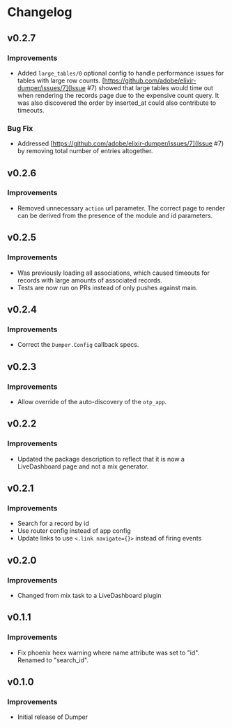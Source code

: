 # Changelog

## v0.2.7

### Improvements

* Added `large_tables/0` optional config to handle performance issues for tables with large row counts.  [https://github.com/adobe/elixir-dumper/issues/7](Issue #7) showed that large tables would time out when rendering the records page due to the expensive count query.  It was also discovered the order by inserted_at could also contribute to timeouts.

### Bug Fix

* Addressed [https://github.com/adobe/elixir-dumper/issues/7](Issue #7) by removing total number of entries altogether.

## v0.2.6

### Improvements

* Removed unnecessary `action` url parameter.  The correct page to render can be derived from the presence of the module and id parameters.

## v0.2.5

### Improvements

* Was previously loading all associations, which caused timeouts for records with large amounts of associated records.
* Tests are now run on PRs instead of only pushes against main.

## v0.2.4

### Improvements

* Correct the `Dumper.Config` callback specs.

## v0.2.3

### Improvements

* Allow override of the auto-discovery of the `otp_app`.

## v0.2.2

### Improvements

* Updated the package description to reflect that it is now a LiveDashboard page and not a mix generator.

## v0.2.1

### Improvements

* Search for a record by id
* Use router config instead of app config
* Update links to use `<.link navigate={}>` instead of firing events

## v0.2.0

### Improvements

* Changed from mix task to a LiveDashboard plugin

## v0.1.1

### Improvements

* Fix phoenix heex warning where name attribute was set to "id".  Renamed to "search_id".

## v0.1.0

### Improvements

* Initial release of Dumper

